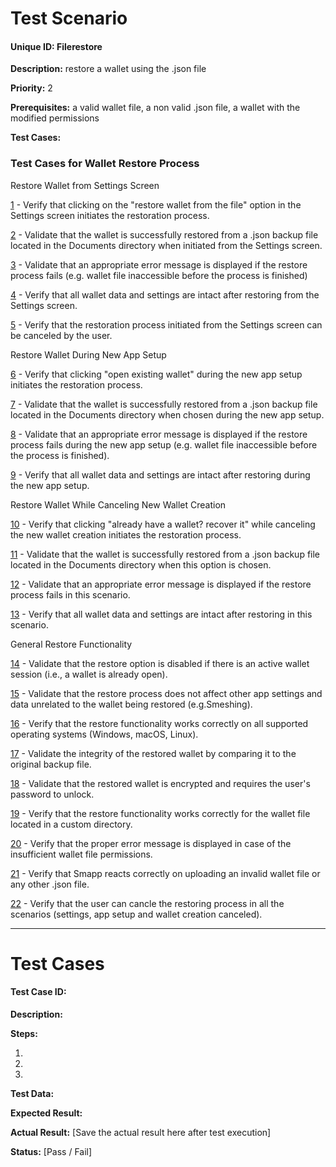 # Test Scenario

#### Unique ID: Filerestore

**Description:** restore a wallet using the .json file

**Priority:** 2

**Prerequisites:** a valid wallet file, a non valid .json file, a wallet with the modified permissions

**Test Cases:** 

### Test Cases for Wallet Restore Process

Restore Wallet from Settings Screen

[1](#test-case-id-filerestore-01) - Verify that clicking on the "restore wallet from the file" option in the Settings screen initiates the restoration process.

[2](#test-case-id-filerestore-02) - Validate that the wallet is successfully restored from a .json backup file located in the Documents directory when initiated from the Settings screen.

[3](#test-case-id-filerestore-03) - Validate that an appropriate error message is displayed if the restore process fails (e.g. wallet file inaccessible before the process is finished)

[4](#test-case-id-filerestore-04) - Verify that all wallet data and settings are intact after restoring from the Settings screen.

[5](#test-case-id-filerestore-05) - Verify that the restoration process initiated from the Settings screen can be canceled by the user.

Restore Wallet During New App Setup

[6](#test-case-id-filerestore-06) - Verify that clicking "open existing wallet" during the new app setup initiates the restoration process.

[7](#test-case-id-filerestore-07) - Validate that the wallet is successfully restored from a .json backup file located in the Documents directory when chosen during the new app setup.

[8](#test-case-id-filerestore-08) - Validate that an appropriate error message is displayed if the restore process fails during the new app setup (e.g. wallet file inaccessible before the process is finished).

[9](#test-case-id-filerestore-09) - Verify that all wallet data and settings are intact after restoring during the new app setup.

Restore Wallet While Canceling New Wallet Creation

[10](#test-case-id-filerestore-10) - Verify that clicking "already have a wallet? recover it" while canceling the new wallet creation initiates the restoration process.

[11](#test-case-id-filerestore-11) - Validate that the wallet is successfully restored from a .json backup file located in the Documents directory when this option is chosen.

[12](#test-case-id-filerestore-12) - Validate that an appropriate error message is displayed if the restore process fails in this scenario.

[13](#test-case-id-filerestore-13) - Verify that all wallet data and settings are intact after restoring in this scenario.

General Restore Functionality

[14](#test-case-id-filerestore-14) - Validate that the restore option is disabled if there is an active wallet session (i.e., a wallet is already open).

[15](#test-case-id-filerestore-15) - Validate that the restore process does not affect other app settings and data unrelated to the wallet being restored (e.g.Smeshing).

[16](#test-case-id-filerestore-16) - Verify that the restore functionality works correctly on all supported operating systems (Windows, macOS, Linux).

[17](#test-case-id-filerestore-17) - Validate the integrity of the restored wallet by comparing it to the original backup file.

[18](#test-case-id-filerestore-18) - Validate that the restored wallet is encrypted and requires the user's password to unlock.

[19](#test-case-id-filerestore-19) - Verify that the restore functionality works correctly for the wallet file located in a custom directory.

[20](#test-case-id-filerestore-20) - Verify that the proper error message is displayed in case of the insufficient wallet file permissions.

[21](#test-case-id-filerestore-21) - Verify that Smapp reacts correctly on uploading an invalid wallet file or any other .json file.

[22](#test-case-id-filerestore-22) - Verify that the user can cancle the restoring process in all the scenarios (settings, app setup and wallet creation canceled).


_____

# Test Cases

#### Test Case ID: 

**Description:**

**Steps:**

1. 

2. 

3. 

**Test Data:**

**Expected Result:**

**Actual Result:** [Save the actual result here after test execution]

**Status:** [Pass / Fail]
